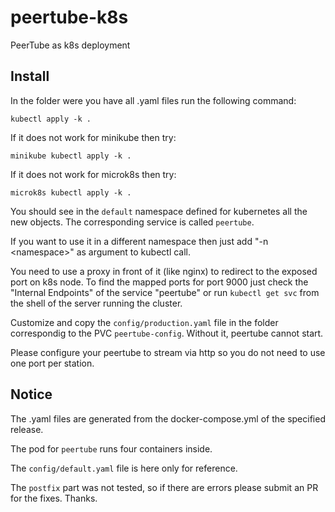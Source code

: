 # peertube-k8s

PeerTube as k8s deployment

## Install

In the folder were you have all .yaml files run the following command:

```
kubectl apply -k .
```

If it does not work for minikube then try:

```
minikube kubectl apply -k .
```

If it does not work for microk8s then try:

```
microk8s kubectl apply -k .
```

You should see in the `default` namespace defined for kubernetes all the new objects.
The corresponding service is called `peertube`.

If you want to use it in a different namespace then just add "-n &lt;namespace&gt;" as argument to kubectl call.

You need to use a proxy in front of it (like nginx) to redirect to the exposed port on k8s node.
To find the mapped ports for port 9000 just check the "Internal Endpoints" of the service "peertube"
or run `kubectl get svc` from the shell of the server running the cluster.

Customize and copy the `config/production.yaml` file in the folder correspondig to the PVC `peertube-config`.
Without it, peertube cannot start.

Please configure your peertube to stream via http so you do not need to use one port per station.

## Notice

The .yaml files are generated from the docker-compose.yml of the specified release.

The pod for `peertube` runs four containers inside.

The `config/default.yaml` file is here only for reference.

The `postfix` part was not tested, so if there are errors please submit an PR for the fixes. Thanks.

